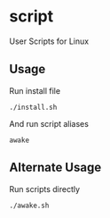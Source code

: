 # script
User Scripts for Linux

## Usage
Run install file
```shell
./install.sh
```

And run script aliases
```shell
awake
```

## Alternate Usage
Run scripts directly
```shell
./awake.sh
```
